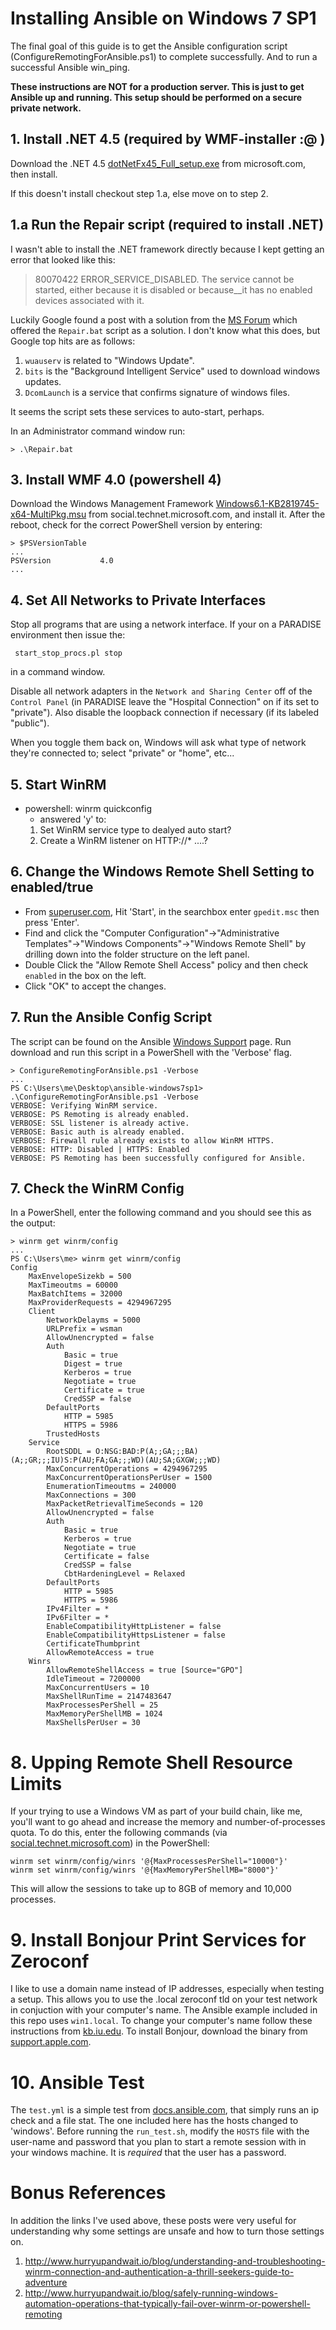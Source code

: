 # Installing Ansible on Windows 7 SP1
The final goal of this guide is to get the Ansible configuration script
(ConfigureRemotingForAnsible.ps1) to complete successfully.  And to run a
successful Ansible win_ping.

**These instructions are NOT for a production server.  This is just to get
Ansible up and running. This setup should be performed on a secure private
network.**

## 1. Install .NET 4.5 (required by WMF-installer :@ )
Download the .NET 4.5 [dotNetFx45_Full_setup.exe](https://www.microsoft.com/en-us/download/confirmation.aspx?id=30653) from microsoft.com, then install.

If this doesn't install checkout step 1.a, else move on to step 2.
 
## 1.a Run the Repair script (required to install .NET)
I wasn't able to install the .NET framework directly because I kept getting an
error that looked like this:

> 80070422 ERROR_SERVICE_DISABLED. The service cannot be started, either because it is disabled or because__it has no enabled devices associated with it.

Luckily Google found a post with a solution from the [MS Forum](https://answers.microsoft.com/en-us/windows/forum/windows_7-security/80070422-errorservicedisabled-the-service-cannot/ce05b449-248b-48a9-89f7-e3ef2c147c68) which offered the `Repair.bat` script as a solution.  I don't know what this does, but Google top hits are as follows:

1. `wuauserv` is related to "Windows Update".
2. `bits` is the "Background Intelligent Service" used to download windows updates.
3. `DcomLaunch` is a service that confirms signature of windows files.

It seems the script sets these services to auto-start, perhaps.

In an Administrator command window run:

```
> .\Repair.bat
```

## 3. Install WMF 4.0 (powershell 4)
Download the Windows Management Framework
[Windows6.1-KB2819745-x64-MultiPkg.msu](https://social.technet.microsoft.com/wiki/contents/articles/21016.how-to-install-windows-powershell-4-0.aspx#Windows_Management_Framework_4_supportability_matrix)
from social.technet.microsoft.com, and install it.  After the reboot, check for
the correct PowerShell version by entering:
```
> $PSVersionTable
...
PSVersion           4.0
...
```

## 4. Set All Networks to Private Interfaces
Stop all programs that are using a network interface.  If your on a PARADISE
environment then issue the:
```
 start_stop_procs.pl stop
```
in a command window.

Disable all network adapters in the `Network and Sharing Center` off of the
`Control Panel` (in PARADISE leave the "Hospital Connection" on if its set to
"private"). Also disable the loopback connection if necessary (if its labeled
"public").

When you toggle them back on, Windows will ask what type of network they're
connected to; select "private" or "home", etc...

## 5. Start WinRM
 * powershell: winrm quickconfig
   * answered 'y' to:
   1. Set WinRM service type to dealyed auto start?
   2. Create a WinRM listener on HTTP://* ....?

## 6. Change the Windows Remote Shell Setting to enabled/true
 * From [superuser.com](http://superuser.com/questions/1051813/how-to-properly-set-the-allow-remote-shell-access-setting-in-group-policy-so-a), Hit 'Start', in the searchbox enter `gpedit.msc` then press 'Enter'.
 * Find and click the "Computer Configuration"->"Administrative Templates"->"Windows Components"->"Windows Remote Shell" by drilling down into the folder structure on the left panel.
 * Double Click the "Allow Remote Shell Access" policy and then check `enabled` in the box on the left.
 * Click "OK" to accept the changes.

## 7. Run the Ansible Config Script
The script can be found on the Ansible [Windows Support](http://docs.ansible.com/ansible/intro_windows.html#windows-system-prep) page. Run download and run this script in a
PowerShell with the 'Verbose' flag.
```
> ConfigureRemotingForAnsible.ps1 -Verbose
...
PS C:\Users\me\Desktop\ansible-windows7sp1> .\ConfigureRemotingForAnsible.ps1 -Verbose
VERBOSE: Verifying WinRM service.
VERBOSE: PS Remoting is already enabled.
VERBOSE: SSL listener is already active.
VERBOSE: Basic auth is already enabled.
VERBOSE: Firewall rule already exists to allow WinRM HTTPS.
VERBOSE: HTTP: Disabled | HTTPS: Enabled
VERBOSE: PS Remoting has been successfully configured for Ansible.
```

## 7. Check the WinRM Config
In a PowerShell, enter the following command and you should see this as the
output:

```
> winrm get winrm/config
...
PS C:\Users\me> winrm get winrm/config
Config
    MaxEnvelopeSizekb = 500
    MaxTimeoutms = 60000
    MaxBatchItems = 32000
    MaxProviderRequests = 4294967295
    Client
        NetworkDelayms = 5000
        URLPrefix = wsman
        AllowUnencrypted = false
        Auth
            Basic = true
            Digest = true
            Kerberos = true
            Negotiate = true
            Certificate = true
            CredSSP = false
        DefaultPorts
            HTTP = 5985
            HTTPS = 5986
        TrustedHosts
    Service
        RootSDDL = O:NSG:BAD:P(A;;GA;;;BA)(A;;GR;;;IU)S:P(AU;FA;GA;;;WD)(AU;SA;GXGW;;;WD)
        MaxConcurrentOperations = 4294967295
        MaxConcurrentOperationsPerUser = 1500
        EnumerationTimeoutms = 240000
        MaxConnections = 300
        MaxPacketRetrievalTimeSeconds = 120
        AllowUnencrypted = false
        Auth
            Basic = true
            Kerberos = true
            Negotiate = true
            Certificate = false
            CredSSP = false
            CbtHardeningLevel = Relaxed
        DefaultPorts
            HTTP = 5985
            HTTPS = 5986
        IPv4Filter = *
        IPv6Filter = *
        EnableCompatibilityHttpListener = false
        EnableCompatibilityHttpsListener = false
        CertificateThumbprint
        AllowRemoteAccess = true
    Winrs
        AllowRemoteShellAccess = true [Source="GPO"]
        IdleTimeout = 7200000
        MaxConcurrentUsers = 10
        MaxShellRunTime = 2147483647
        MaxProcessesPerShell = 25
        MaxMemoryPerShellMB = 1024
        MaxShellsPerUser = 30
```
# 8. Upping Remote Shell Resource Limits
If your trying to use a Windows VM as part of your build chain, like me, you'll
want to go ahead and increase the memory and number-of-processes quota.  To do
this, enter the following commands (via [social.technet.microsoft.com](https://social.technet.microsoft.com/Forums/office/en-US/4d6e99ab-970f-4616-b53d-2b44e56caf16/not-enough-quota-is-available-to-process-this-command?forum=winserverpowershell)) in the PowerShell:

```
winrm set winrm/config/winrs '@{MaxProcessesPerShell="10000"}'
winrm set winrm/config/winrs '@{MaxMemoryPerShellMB="8000"}'
```

This will allow the sessions to take up to 8GB of memory and 10,000 processes.

# 9. Install Bonjour Print Services for Zeroconf
I like to use a domain name instead of IP addresses, especially when testing a
setup.  This allows you to use the .local zeroconf tld on your test network in
conjuction with your computer's name. The Ansible example included in this repo
uses `win1.local`. To change your computer's name follow these instructions from
[kb.iu.edu](https://kb.iu.edu/d/ajnx).  To install Bonjour, download the binary
from [support.apple.com](https://support.apple.com/kb/dl999?locale=en_US).

# 10. Ansible Test
The `test.yml` is a simple test from [docs.ansible.com](https://raw.githubusercontent.com/ansible/ansible-examples/master/windows/test.yml), that simply runs an ip
check and a file stat. The one included here has the hosts changed to
'windows'.  Before running the `run_test.sh`, modify the `HOSTS` file with
the user-name and password that you plan to start a remote session with in your
windows machine. It is *required* that the user has a password.

# Bonus References
In addition the links I've used above, these posts were very useful for
understanding why some settings are unsafe and how to turn those settings on.

1. http://www.hurryupandwait.io/blog/understanding-and-troubleshooting-winrm-connection-and-authentication-a-thrill-seekers-guide-to-adventure
2. http://www.hurryupandwait.io/blog/safely-running-windows-automation-operations-that-typically-fail-over-winrm-or-powershell-remoting
